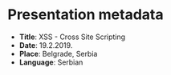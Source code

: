# Presentation metadata

* **Title**: XSS - Cross Site Scripting
* **Date**: 19.2.2019.
* **Place**: Belgrade, Serbia
* **Language**: Serbian